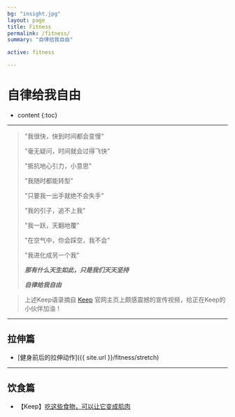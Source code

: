 ```yaml
---
bg: "insight.jpg"
layout: page
title: Fitness
permalink: /fitness/
summary: "自律给我自由"

active: fitness

---
```


<h1>自律给我自由</h1>

* content
{:toc}

---

>"我很快，快到时间都会变慢"
>
>"毫无疑问，时间就会过得飞快"
>
>"抵抗地心引力，小意思"
>
>"我随时都能转型"
>
>"只要我一出手就绝不会失手"
>
>"我的引子，追不上我"
>
>"我一跃，天翻地覆"
>
>"在空气中，你会踩空，我不会"
>
>"我进化成另一个我"
>
>***那有什么天生如此，只是我们天天坚持***
>
>***自律给我自由***


>上述Keep语录摘自 [Keep](https://gotokeep.com/) 官网主页上颇感震撼的宣传视频，给正在Keep的小伙伴加油！

---

## 拉伸篇

- [健身前后的拉伸动作]({{ site.url }}/fitness/stretch)


---


## 饮食篇

- 【Keep】[吃这些食物，可以让它变成肌肉](http://show.gotokeep.com/articles/586084562363ee3a3cdd8097)
